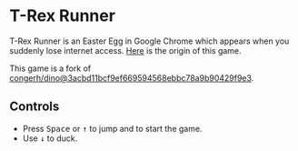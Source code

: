# T-Rex Runner

T-Rex Runner is an Easter Egg in Google Chrome which appears when you suddenly lose internet access. [Here](https://www.blog.google/products/chrome/chrome-dino/) is the origin of this game.

This game is a fork of [congerh/dino@3acbd11bcf9ef669594568ebbc78a9b90429f9e3](https://github.com/congerh/dino/tree/3acbd11bcf9ef669594568ebbc78a9b90429f9e3).

## Controls

* Press <kbd title="space bar">Space</kbd> or <kbd title="up arrow key">↑</kbd> to jump and to start the game.
* Use <kbd title="down arrow key">↓</kbd> to duck.
